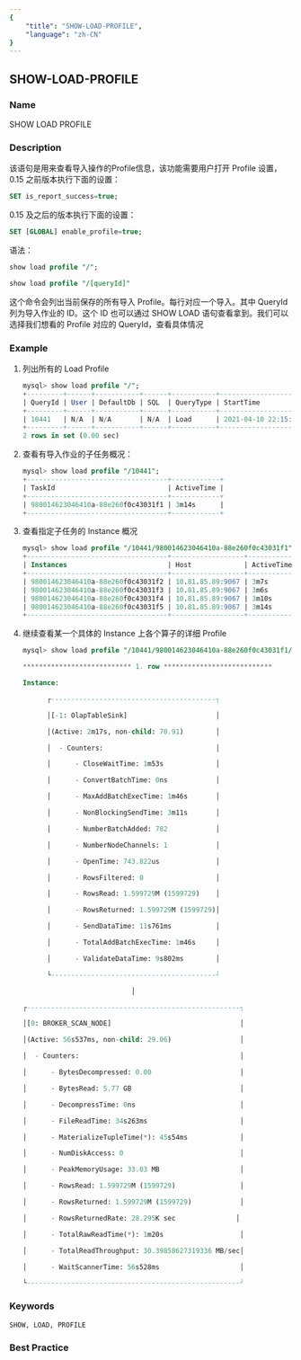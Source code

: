 ```yaml
---
{
    "title": "SHOW-LOAD-PROFILE",
    "language": "zh-CN"
}
---
```


<!--
Licensed to the Apache Software Foundation (ASF) under one
or more contributor license agreements.  See the NOTICE file
distributed with this work for additional information
regarding copyright ownership.  The ASF licenses this file
to you under the Apache License, Version 2.0 (the
"License"); you may not use this file except in compliance
with the License.  You may obtain a copy of the License at

  http://www.apache.org/licenses/LICENSE-2.0

Unless required by applicable law or agreed to in writing,
software distributed under the License is distributed on an
"AS IS" BASIS, WITHOUT WARRANTIES OR CONDITIONS OF ANY
KIND, either express or implied.  See the License for the
specific language governing permissions and limitations
under the License.
-->

## SHOW-LOAD-PROFILE

### Name

SHOW LOAD PROFILE

### Description

该语句是用来查看导入操作的Profile信息，该功能需要用户打开 Profile 设置，0.15 之前版本执行下面的设置：

```sql
SET is_report_success=true;
```

0.15 及之后的版本执行下面的设置：

```sql
SET [GLOBAL] enable_profile=true;
```

语法：

```sql
show load profile "/";

show load profile "/[queryId]"
```

这个命令会列出当前保存的所有导入 Profile。每行对应一个导入。其中 QueryId 列为导入作业的 ID。这个 ID 也可以通过 SHOW LOAD 语句查看拿到。我们可以选择我们想看的 Profile 对应的 QueryId，查看具体情况

### Example

1. 列出所有的 Load Profile

   ```sql
   mysql> show load profile "/";
   +---------+------+-----------+------+-----------+---------------------+---------------------+-----------+------------+
   | QueryId | User | DefaultDb | SQL  | QueryType | StartTime           | EndTime             | TotalTime | QueryState |
   +---------+------+-----------+------+-----------+---------------------+---------------------+-----------+------------+
   | 10441   | N/A  | N/A       | N/A  | Load      | 2021-04-10 22:15:37 | 2021-04-10 22:18:54 | 3m17s     | N/A        |
   +---------+------+-----------+------+-----------+---------------------+---------------------+-----------+------------+
   2 rows in set (0.00 sec)
   ```

2. 查看有导入作业的子任务概况：

   ```sql
   mysql> show load profile "/10441";
   +-----------------------------------+------------+
   | TaskId                            | ActiveTime |
   +-----------------------------------+------------+
   | 980014623046410a-88e260f0c43031f1 | 3m14s      |
   +-----------------------------------+------------+
   ```

3. 查看指定子任务的 Instance 概况

   ```sql
   mysql> show load profile "/10441/980014623046410a-88e260f0c43031f1";
   +-----------------------------------+------------------+------------+
   | Instances                         | Host             | ActiveTime |
   +-----------------------------------+------------------+------------+
   | 980014623046410a-88e260f0c43031f2 | 10.81.85.89:9067 | 3m7s       |
   | 980014623046410a-88e260f0c43031f3 | 10.81.85.89:9067 | 3m6s       |
   | 980014623046410a-88e260f0c43031f4 | 10.81.85.89:9067 | 3m10s      |
   | 980014623046410a-88e260f0c43031f5 | 10.81.85.89:9067 | 3m14s      |
   +-----------------------------------+------------------+------------+
   ```

4. 继续查看某一个具体的 Instance 上各个算子的详细 Profile

   ```sql
   mysql> show load profile "/10441/980014623046410a-88e260f0c43031f1/980014623046410a-88e260f0c43031f5"\G
   
   *************************** 1. row ***************************
   
   Instance:
   
         ┌-----------------------------------------┐
   
         │[-1: OlapTableSink]                      │
   
         │(Active: 2m17s, non-child: 70.91)        │
   
         │  - Counters:                            │
   
         │      - CloseWaitTime: 1m53s             │
   
         │      - ConvertBatchTime: 0ns            │
   
         │      - MaxAddBatchExecTime: 1m46s       │
   
         │      - NonBlockingSendTime: 3m11s       │
   
         │      - NumberBatchAdded: 782            │
   
         │      - NumberNodeChannels: 1            │
   
         │      - OpenTime: 743.822us              │
   
         │      - RowsFiltered: 0                  │
   
         │      - RowsRead: 1.599729M (1599729)    │
   
         │      - RowsReturned: 1.599729M (1599729)│
   
         │      - SendDataTime: 11s761ms           │
   
         │      - TotalAddBatchExecTime: 1m46s     │
   
         │      - ValidateDataTime: 9s802ms        │
   
         └-----------------------------------------┘
   
                              │
   
   ┌-----------------------------------------------------┐
   
   │[0: BROKER_SCAN_NODE]                                │
   
   │(Active: 56s537ms, non-child: 29.06)                 │
   
   │  - Counters:                                        │
   
   │      - BytesDecompressed: 0.00                      │
   
   │      - BytesRead: 5.77 GB                           │
   
   │      - DecompressTime: 0ns                          │
   
   │      - FileReadTime: 34s263ms                       │
   
   │      - MaterializeTupleTime(*): 45s54ms             │
   
   │      - NumDiskAccess: 0                             │
   
   │      - PeakMemoryUsage: 33.03 MB                    │
   
   │      - RowsRead: 1.599729M (1599729)                │
   
   │      - RowsReturned: 1.599729M (1599729)            │
   
   │      - RowsReturnedRate: 28.295K sec               │
   
   │      - TotalRawReadTime(*): 1m20s                   │
   
   │      - TotalReadThroughput: 30.39858627319336 MB/sec│
   
   │      - WaitScannerTime: 56s528ms                    │
   
   └-----------------------------------------------------┘
   ```

### Keywords

    SHOW, LOAD, PROFILE

### Best Practice

